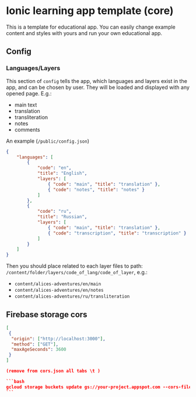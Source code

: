 # Ionic learning app template (core)

This is a template for educational app. You can easily change example content and styles with yours and run your own educational app.

## Config

### Languages/Layers

This section of `config` tells the app, which languages and layers exist in the app, and can be chosen by user. They will be loaded and displayed with any opened page. E.g.:

- main text
- translation
- transliteration
- notes
- comments

An example (`/public/config.json`)

```json
{
	"languages": [
		{
			"code": "en",
			"title": "English",
			"layers": [
				{ "code": "main", "title": "translation" },
				{ "code": "notes", "title": "notes" }
			]
		},
		{
			"code": "ru",
			"title": "Russian",
			"layers": [
				{ "code": "main", "title": "translation" },
				{ "code": "transcription", "title": "transcription" }
			]
		}
	]
}
```

Then you should place related to each layer files to path: `/content/folder/layers/code_of_lang/code_of_layer`, e.g.:

- `content/alices-adventures/en/main`
- `content/alices-adventures/en/notes`
- `content/alices-adventures/ru/transliteration`

## Firebase storage cors

````json
[
 {
  "origin": ["http://localhost:3000"],
  "method": ["GET"],
  "maxAgeSeconds": 3600
 }
]

(remove from cors.json all tabs \t )

```bash
gcloud storage buckets update gs://your-project.appspot.com --cors-file=cors.json
```
````
